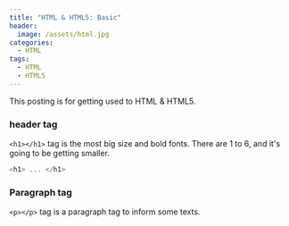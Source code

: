 ```yaml
---
title: "HTML & HTML5: Basic"
header:
  image: /assets/html.jpg
categories:
  - HTML
tags:
  - HTML
  - HTML5
---
```


This posting is for getting used to HTML & HTML5.

### header tag

`<h1></h1>` tag is the most big size and bold fonts. There are 1 to 6, and it's going to be getting smaller.

```js
<h1> ... </h1>
```

### Paragraph tag

`<p></p>` tag is a paragraph tag to inform some texts.
